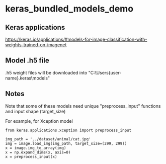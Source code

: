 # keras_bundled_models_demo
## Keras applications
https://keras.io/applications/#models-for-image-classification-with-weights-trained-on-imagenet

## Model .h5 file
.h5 weight files will be downloaded into "C:\Users\{user-name}\.keras\models"

## Notes
Note that some of these models need unique "preprocess_input" functions and input shape (target_size)

For example, for Xception model
```
from keras.applications.xception import preprocess_input

img_path = '../dataset/animal/cat.jpg'
img = image.load_img(img_path, target_size=(299, 299))
x = image.img_to_array(img)
x = np.expand_dims(x, axis=0)
x = preprocess_input(x)
```
